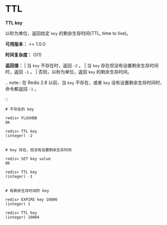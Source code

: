 # TTL


**TTL key**

以秒为单位，返回给定 ``key`` 的剩余生存时间(TTL, time to live)。

**可用版本：**
    >= 1.0.0

**时间复杂度：**
    O(1)

**返回值：**
    | 当 ``key`` 不存在时，返回 ``-2`` 。
    | 当 ``key`` 存在但没有设置剩余生存时间时，返回 ``-1`` 。
    | 否则，以秒为单位，返回 ``key`` 的剩余生存时间。

.. note:: 在 Redis 2.8 以前，当 ``key`` 不存在，或者 ``key`` 没有设置剩余生存时间时，命令都返回 ``-1`` 。

::

    # 不存在的 key

    redis> FLUSHDB
    OK

    redis> TTL key
    (integer) -2


    # key 存在，但没有设置剩余生存时间 

    redis> SET key value
    OK

    redis> TTL key
    (integer) -1


    # 有剩余生存时间的 key

    redis> EXPIRE key 10086
    (integer) 1

    redis> TTL key
    (integer) 10084
